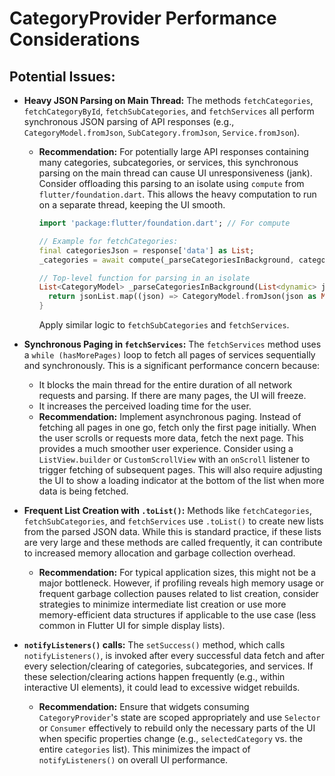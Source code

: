 # CategoryProvider Performance Considerations

## Potential Issues:

*   **Heavy JSON Parsing on Main Thread:** The methods `fetchCategories`, `fetchCategoryById`, `fetchSubCategories`, and `fetchServices` all perform synchronous JSON parsing of API responses (e.g., `CategoryModel.fromJson`, `SubCategory.fromJson`, `Service.fromJson`).
    *   **Recommendation:** For potentially large API responses containing many categories, subcategories, or services, this synchronous parsing on the main thread can cause UI unresponsiveness (jank). Consider offloading this parsing to an isolate using `compute` from `flutter/foundation.dart`. This allows the heavy computation to run on a separate thread, keeping the UI smooth.
        ```dart
        import 'package:flutter/foundation.dart'; // For compute

        // Example for fetchCategories:
        final categoriesJson = response['data'] as List;
        _categories = await compute(_parseCategoriesInBackground, categoriesJson);

        // Top-level function for parsing in an isolate
        List<CategoryModel> _parseCategoriesInBackground(List<dynamic> jsonList) {
          return jsonList.map((json) => CategoryModel.fromJson(json as Map<String, dynamic>)).toList();
        }
        ```
        Apply similar logic to `fetchSubCategories` and `fetchServices`.

*   **Synchronous Paging in `fetchServices`:** The `fetchServices` method uses a `while (hasMorePages)` loop to fetch all pages of services sequentially and synchronously. This is a significant performance concern because:
    *   It blocks the main thread for the entire duration of all network requests and parsing. If there are many pages, the UI will freeze.
    *   It increases the perceived loading time for the user.
    *   **Recommendation:** Implement asynchronous paging. Instead of fetching all pages in one go, fetch only the first page initially. When the user scrolls or requests more data, fetch the next page. This provides a much smoother user experience. Consider using a `ListView.builder` or `CustomScrollView` with an `onScroll` listener to trigger fetching of subsequent pages. This will also require adjusting the UI to show a loading indicator at the bottom of the list when more data is being fetched.

*   **Frequent List Creation with `.toList()`:** Methods like `fetchCategories`, `fetchSubCategories`, and `fetchServices` use `.toList()` to create new lists from the parsed JSON data. While this is standard practice, if these lists are very large and these methods are called frequently, it can contribute to increased memory allocation and garbage collection overhead.
    *   **Recommendation:** For typical application sizes, this might not be a major bottleneck. However, if profiling reveals high memory usage or frequent garbage collection pauses related to list creation, consider strategies to minimize intermediate list creation or use more memory-efficient data structures if applicable to the use case (less common in Flutter UI for simple display lists).

*   **`notifyListeners()` calls:** The `setSuccess()` method, which calls `notifyListeners()`, is invoked after every successful data fetch and after every selection/clearing of categories, subcategories, and services. If these selection/clearing actions happen frequently (e.g., within interactive UI elements), it could lead to excessive widget rebuilds.
    *   **Recommendation:** Ensure that widgets consuming `CategoryProvider`'s state are scoped appropriately and use `Selector` or `Consumer` effectively to rebuild only the necessary parts of the UI when specific properties change (e.g., `selectedCategory` vs. the entire `categories` list). This minimizes the impact of `notifyListeners()` on overall UI performance.

